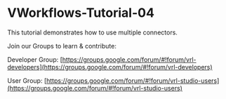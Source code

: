 VWorkflows-Tutorial-04
======================

This tutorial demonstrates how to use multiple connectors.

Join our Groups to learn & contribute:

Developer Group: [https://groups.google.com/forum/#!forum/vrl-developers](https://groups.google.com/forum/#!forum/vrl-developers)

User Group: [https://groups.google.com/forum/#!forum/vrl-studio-users](https://groups.google.com/forum/#!forum/vrl-studio-users)
